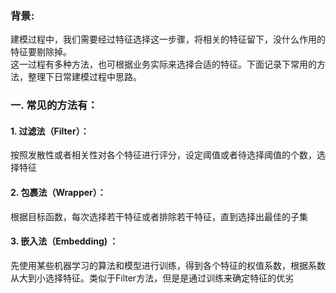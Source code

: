 ### 背景:  
建模过程中，我们需要经过特征选择这一步骤，将相关的特征留下，没什么作用的特征要剔除掉。  
这一过程有多种方法，也可根据业务实际来选择合适的特征。下面记录下常用的方法，整理下日常建模过程中思路。  

### 一. 常见的方法有：
#### 1. 过滤法（Filter）：
按照发散性或者相关性对各个特征进行评分，设定阈值或者待选择阈值的个数，选择特征
#### 2. 包裹法（Wrapper）：
根据目标函数，每次选择若干特征或者排除若干特征，直到选择出最佳的子集
#### 3. 嵌入法（Embedding) ：
先使用某些机器学习的算法和模型进行训练，得到各个特征的权值系数，根据系数从大到小选择特征。类似于Filter方法，但是是通过训练来确定特征的优劣
